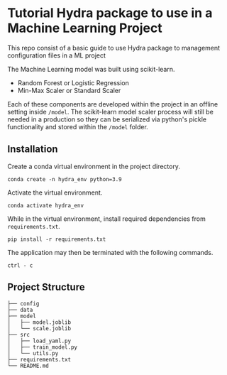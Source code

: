 # Tutorial Hydra package to use in a Machine Learning Project

This repo consist of a basic guide to use Hydra package to management configuration files in a ML project

The Machine Learning model was built using scikit-learn.

* Random Forest or Logistic Regression
* Min-Max Scaler or Standard Scaler

Each of these components are developed within the project in an offline setting inside `/model`. 
The scikit-learn model scaler process will still be needed in a production
so they can be serialized via python's pickle functionality and stored within the `/model` folder.


## Installation

Create a conda virtual environment in the project directory.

```
conda create -n hydra_env python=3.9
```

Activate the virtual environment.
```
conda activate hydra_env
```

While in the virtual environment, install required dependencies from `requirements.txt`.

```
pip install -r requirements.txt
```

The application may then be terminated with the following commands.

```
ctrl - c
```

## Project Structure 

```
├── config
├── data
├── model
│   ├── model.joblib
│   └── scale.joblib
├── src
│   ├── load_yaml.py
│   ├── train_model.py
│   └── utils.py
├── requirements.txt
└── README.md
```
